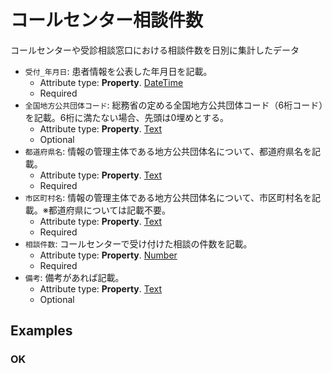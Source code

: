 # コールセンター相談件数

コールセンターや受診相談窓口における相談件数を日別に集計したデータ
-  `受付_年月日`: 患者情報を公表した年月日を記載。
   -  Attribute type: **Property**. [DateTime](https://schema.org/DateTime)
   -  Required
-  `全国地方公共団体コード`: 総務省の定める全国地方公共団体コード（6桁コード）を記載。6桁に満たない場合、先頭は0埋めとする。
   -  Attribute type: **Property**. [Text](https://schema.org/Text)
   -  Optional
-  `都道府県名`: 情報の管理主体である地方公共団体名について、都道府県名を記載。
   -  Attribute type: **Property**. [Text](https://schema.org/Text)
   -  Required
-  `市区町村名`: 情報の管理主体である地方公共団体名について、市区町村名を記載。※都道府県については記載不要。
   -  Attribute type: **Property**. [Text](https://schema.org/Text)
   -  Required
-  `相談件数`: コールセンターで受け付けた相談の件数を記載。
   -  Attribute type: **Property**. [Number](https://schema.org/Number)
   -  Required
-  `備考`: 備考があれば記載。
   -  Attribute type: **Property**. [Text](https://schema.org/Text)
   -  Optional



## Examples

### OK


